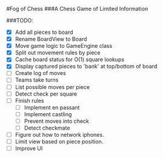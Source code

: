 #Fog of Chess
###A Chess Game of Limited Information

###TODO:
* [X] Add all pieces to board
* [X] Rename BoardView to Board
* [X] Move game logic to GameEngine class
* [x] Split out movement rules by piece
* [x] Cache board status for O(1) square lookups
* [x] Display captured pieces to 'bank' at top/bottom of board
* [ ] Create log of moves
* [ ] Teams take turns
* [ ] List possible moves per piece
* [ ] Detect check per square
* [ ] Finish rules
  * [ ] Implement en passant
  * [ ] Implement castling
  * [ ] Prevent moves into check
  * [ ] Detect checkmate
* [ ] Figure out how to network iphones.
* [ ] Limit view based on piece position.
* [ ] Improve UI
